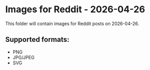 # Images for Reddit - 2026-04-26

This folder will contain images for Reddit posts on 2026-04-26.

## Supported formats:
- PNG
- JPG/JPEG
- SVG
